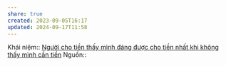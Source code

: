 ```yaml
---
share: true
created: 2023-09-05T16:17
updated: 2024-09-17T11:58
---
```

Khái niệm:: 
[Người cho tiền thấy mình đáng được cho tiền nhất khi không thấy mình cần tiền](Ng%C6%B0%E1%BB%9Di%20cho%20ti%E1%BB%81n%20th%E1%BA%A5y%20m%C3%ACnh%20%C4%91%C3%A1ng%20%C4%91%C6%B0%E1%BB%A3c%20cho%20ti%E1%BB%81n%20nh%E1%BA%A5t%20khi%20kh%C3%B4ng%20th%E1%BA%A5y%20m%C3%ACnh%20c%E1%BA%A7n%20ti%E1%BB%81n.md)
Nguồn:: 
